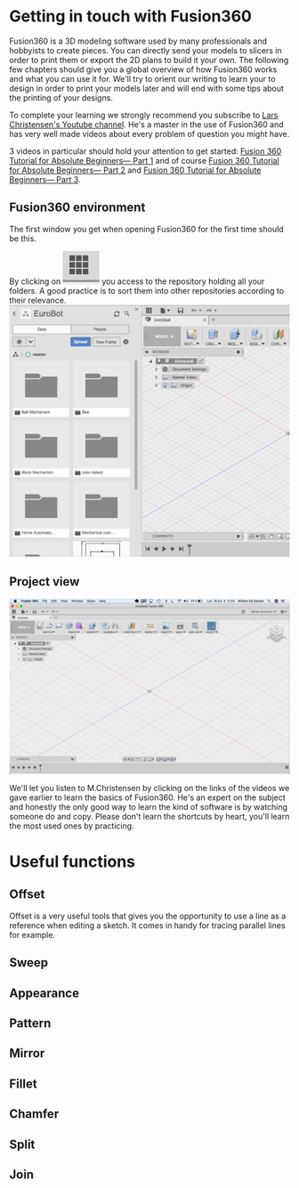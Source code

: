 # Getting in touch with Fusion360
Fusion360 is a 3D modeling software used by many professionals and hobbyists to create pieces. You can directly send your models to slicers in order to print them or export the 2D plans to build it your own. The following few chapters should give you a global overview of how Fusion360 works and what you can use it for. We'll try to orient our writing to learn your to design in order to print your models later and will end with some tips about the printing of your designs.

To complete your learning we strongly recommend you subscribe to <a href="https://www.youtube.com/channel/UCo29kn3d9ziFUZGZ50VKvWA">Lars Christensen's Youtube channel</a>. He's a master in the use of Fusion360 and has very well made videos about every problem of question you might have.

3 videos in particular should hold your attention to get started:
<a href="https://www.youtube.com/watch?v=A5bc9c3S12g"> Fusion 360 Tutorial for Absolute Beginners— Part 1</a> and of course <a href="https://www.youtube.com/watch?v=HXRMzJWo0-Q"> Fusion 360 Tutorial for Absolute Beginners— Part 2</a>  and <a href="https://www.youtube.com/watch?v=zS8dYA_Iluc&t=614s"> Fusion 360 Tutorial for Absolute Beginners— Part 3</a>.  

## Fusion360 environment
The first window you get when opening Fusion360 for the first time should be this.


 By clicking on ![caca](../img/mechanical/square.png) you access to the repository holding all your folders.
 A good practice is to sort them into other repositories according to their relevance.
 ![FOLDERS](../img/mechanical/FOLDERS.png)

## Project view

![caca](../img/mechanical/Fusion1.png)

We'll let you listen to M.Christensen by clicking on the links of the videos we gave earlier to learn the basics of Fusion360. He's an expert on the subject and honestly the only good way to learn the kind of software is by watching someone do and copy. Please don't learn the shortcuts by heart, you'll learn the most used ones by practicing.

# Useful functions

## Offset
  Offset is a very useful tools that gives you the opportunity to use a line as a reference when editing a sketch.
  It comes in handy for tracing parallel lines for example. 
## Sweep
## Appearance
## Pattern
## Mirror
## Fillet
## Chamfer
## Split
## Join
